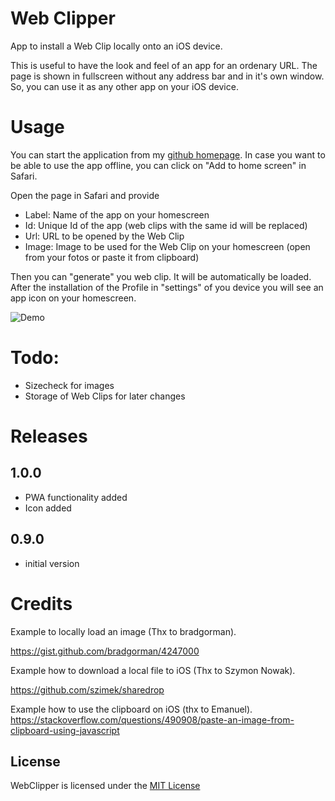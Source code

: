 # Web Clipper

App to install a Web Clip locally onto an iOS device.

This is useful to have the look and feel of an app for an ordenary URL. The page
is shown in fullscreen without any address bar and in it's own window. So, you
can use it as any other app on your iOS device.

# Usage

You can start the application from my [github homepage](https://olibu.github.io/wcg/).
In case you want to be able to use the app offline, you can click on "Add to home screen"
in Safari.

Open the page in Safari and provide
* Label: Name of the app on your homescreen
* Id: Unique Id of the app (web clips with the same id will be replaced)
* Url: URL to be opened by the Web Clip
* Image: Image to be used for the Web Clip on your homescreen (open from your fotos or paste it from clipboard)

Then you can "generate" you web clip. It will be automatically be loaded.
After the installation of the Profile in "settings" of you device you
will see an app icon on your homescreen.

![Demo](WebClipper.gif)

# Todo:

* Sizecheck for images
* Storage of Web Clips for later changes

# Releases

## 1.0.0

* PWA functionality added
* Icon added

## 0.9.0

* initial version
  
# Credits

Example to locally load an image (Thx to bradgorman).

https://gist.github.com/bradgorman/4247000

Example how to download a local file to iOS (Thx to Szymon Nowak).

https://github.com/szimek/sharedrop

Example how to use the clipboard on iOS (thx to Emanuel).
https://stackoverflow.com/questions/490908/paste-an-image-from-clipboard-using-javascript

## License

WebClipper is licensed under the [MIT License](https://tldrlegal.com/l/mit)